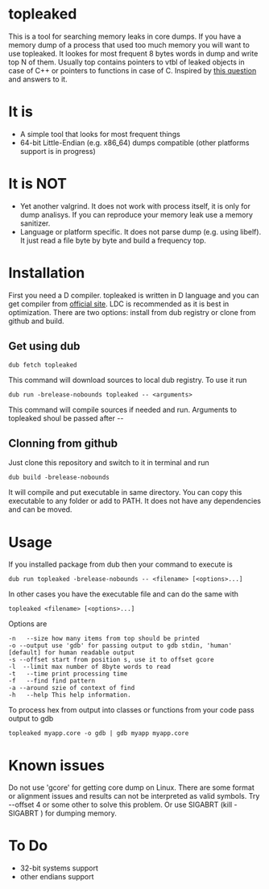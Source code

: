 # topleaked
This is a tool for searching memory leaks in core dumps. If you have a memory dump of a process that used too much memory you will want to use topleaked. It lookes for most frequent 8 bytes words in dump and write top N of them. Usually top contains pointers to vtbl of leaked objects in case of C++ or pointers to functions in case of C. Inspired by [this question](https://stackoverflow.com/questions/27598986/how-to-analyze-memory-leak-from-coredump) and answers to it.

# It is
* A simple tool that looks for most frequent things
* 64-bit Little-Endian (e.g. x86_64) dumps compatible (other platforms support is in progress)

# It is NOT
* Yet another valgrind. It does not work with process itself, it is only for dump analisys. If you can reproduce your memory leak use a memory sanitizer.
* Language or platform specific. It does not parse dump (e.g. using libelf). It just read a file byte by byte and build a frequency top.

# Installation
First you need a D compiler. topleaked is written in D language and you can get compiler from [official site](https://dlang.org). LDC is recommended as it is best in optimization.
There are two options: install from dub registry or clone from github and build.

## Get using dub
```
dub fetch topleaked
```
This command will download sources to local dub registry. To use it run
```
dub run -brelease-nobounds topleaked -- <arguments>
```
This command will compile sources if needed and run. Arguments to topleaked shoul be passed after --

## Clonning from github
Just clone this repository and switch to it in terminal and run
```
dub build -brelease-nobounds
```
It will compile and put executable in same directory. You can copy this executable to any folder or add to PATH. It does not have any dependencies and can be moved.

# Usage
If you installed package from dub then your command to execute is
```
dub run topleaked -brelease-nobounds -- <filename> [<options>...]
```
In other cases you have the executable file and can do the same with
```
topleaked <filename> [<options>...]
```

Options are
```
-n   --size how many items from top should be printed
-o --output use 'gdb' for passing output to gdb stdin, 'human' [default] for human readable output
-s --offset start from position s, use it to offset gcore
-l  --limit max number of 8byte words to read
-t   --time print processing time
-f   --find find pattern
-a --around szie of context of find
-h   --help This help information.
```

To process hex from output into classes or functions from your code pass output to gdb
```
topleaked myapp.core -o gdb | gdb myapp myapp.core
```

# Known issues
Do not use 'gcore' for getting core dump on Linux. There are some format or alignment issues and results can not be interpreted as valid symbols. Try --offset 4 or some other to solve this problem. Or use SIGABRT (kill -SIGABRT <pid>) for dumping memory.

# To Do
* 32-bit systems support
* other endians support
